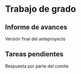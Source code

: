 # Trabajo de grado

## Informe de avances
Versión final del anteproyecto

## Tareas pendientes

Respuesta por parte del comite